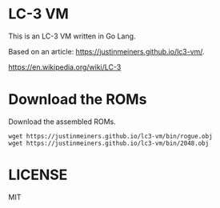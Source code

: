 # LC-3 VM

This is an LC-3 VM written in Go Lang.

Based on an article: https://justinmeiners.github.io/lc3-vm/.

https://en.wikipedia.org/wiki/LC-3

# Download the ROMs

Download the assembled ROMs.

    wget https://justinmeiners.github.io/lc3-vm/bin/rogue.obj
    wget https://justinmeiners.github.io/lc3-vm/bin/2048.obj

# LICENSE

MIT
